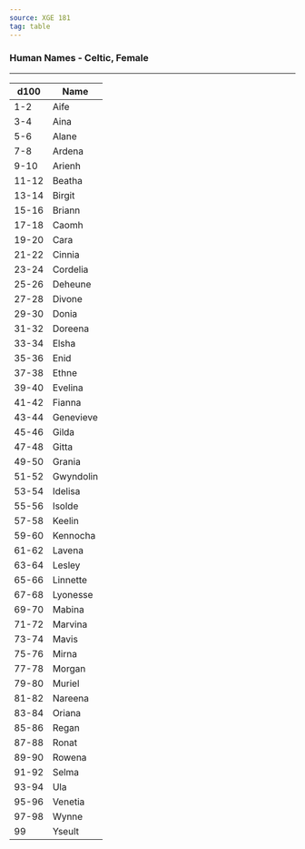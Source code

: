 ```yaml
---
source: XGE 181
tag: table
---
```


### Human Names - Celtic, Female
---
|d100|Name|
|----|------------|
|1-2|Aife|
|3-4|Aina|
|5-6|Alane|
|7-8|Ardena|
|9-10|Arienh|
|11-12|Beatha|
|13-14|Birgit|
|15-16|Briann|
|17-18|Caomh|
|19-20|Cara|
|21-22|Cinnia|
|23-24|Cordelia|
|25-26|Deheune|
|27-28|Divone|
|29-30|Donia|
|31-32|Doreena|
|33-34|Elsha|
|35-36|Enid|
|37-38|Ethne|
|39-40|Evelina|
|41-42|Fianna|
|43-44|Genevieve|
|45-46|Gilda|
|47-48|Gitta|
|49-50|Grania|
|51-52|Gwyndolin|
|53-54|Idelisa|
|55-56|Isolde|
|57-58|Keelin|
|59-60|Kennocha|
|61-62|Lavena|
|63-64|Lesley|
|65-66|Linnette|
|67-68|Lyonesse|
|69-70|Mabina|
|71-72|Marvina|
|73-74|Mavis|
|75-76|Mirna|
|77-78|Morgan|
|79-80|Muriel|
|81-82|Nareena|
|83-84|Oriana|
|85-86|Regan|
|87-88|Ronat|
|89-90|Rowena|
|91-92|Selma|
|93-94|Ula|
|95-96|Venetia|
|97-98|Wynne|
|99|Yseult|
